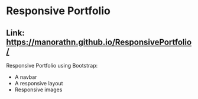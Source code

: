 # Responsive Portfolio 

## Link: https://manorathn.github.io/ResponsivePortfolio/

Responsive Portfolio using Bootstrap:

   * A navbar
   * A responsive layout
   * Responsive images
